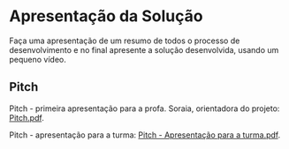 # Apresentação da Solução

Faça uma apresentação de um resumo de todos o processo de desenvolvimento e no final apresente a solução desenvolvida, usando um pequeno vídeo.

## Pitch

Pitch - primeira apresentação para a profa. Soraia, orientadora do projeto:
[Pitch.pdf](https://github.com/ICEI-PUC-Minas-PMV-ADS/pmv-ads-2024-1-e5-proj-empext-t2-smartmei/files/14398561/Pitch.pdf).

Pitch - apresentação para a turma:
[Pitch - Apresentação para a turma.pdf](https://github.com/ICEI-PUC-Minas-PMV-ADS/pmv-ads-2024-1-e5-proj-empext-t2-smartmei/files/14565463/Pitch.-.Apresentacao.para.a.turma.pdf).
